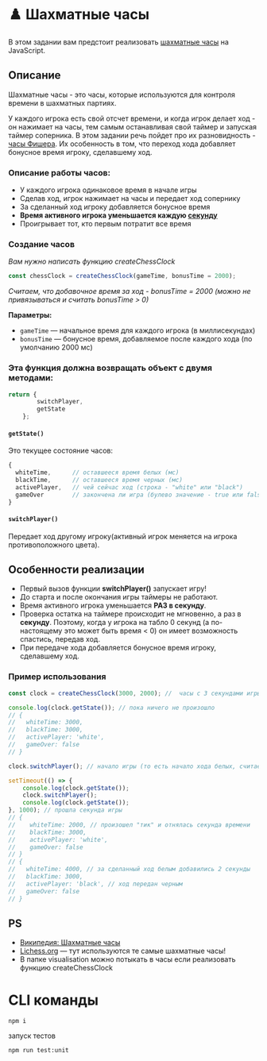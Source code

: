 # ♟️ Шахматные часы

В этом задании вам предстоит реализовать [шахматные часы](https://ru.wikipedia.org/wiki/Шахматные_часы) на JavaScript.

## Описание

Шахматные часы - это часы, которые используются для контроля времени в шахматных партиях. 

У каждого игрока есть свой отсчет времени, и когда игрок делает ход - он нажимает на часы, тем самым останавливая свой таймер и запуская таймер соперника. В этом задании речь пойдет про их разновидность - [часы Фишера](https://ru.wikipedia.org/wiki/Часы_Фишера). Их особенность в том, что переход хода добавляет бонусное время игроку, сделавшему ход.

### Описание работы часов:

- У каждого игрока одинаковое время в начале игры
- Сделав ход, игрок нажимает на часы и передает ход сопернику
- За сделанный ход игроку добавляется бонусное время
- **Время активного игрока уменьшается каждую <u>секунду</u>**
- Проигрывает тот, кто первым потратит все время

### Создание часов
*Вам нужно написать функцию createChessClock*

```javascript
const chessClock = createChessClock(gameTime, bonusTime = 2000);
```

*Считаем, что добавочное время за ход - bonusTime = 2000 (можно не привязываться и считать bonusTime > 0)*

**Параметры:**
- `gameTime` — начальное время для каждого игрока (в миллисекундах)
- `bonusTime` — бонусное время, добавляемое после каждого хода (по умолчанию 2000 мс)

### Эта функция должна возвращать объект с двумя методами:

```javascript
return {
        switchPlayer,
        getState
    };
```

#### `getState()`

Это текущее состояние часов:

```javascript
{
  whiteTime,      // оставшееся время белых (мс)
  blackTime,      // оставшееся время черных (мс)
  activePlayer,   // чей сейчас ход (строка - "white" или "black")
  gameOver        // закончена ли игра (булево значение - true или false)
}
```

#### `switchPlayer()`

Передает ход другому игроку(активный игрок меняется на игрока противоположного цвета).

## Особенности реализации

-  Первый вызов функции **switchPlayer()** запускает игру!
-  До старта и после окончания игры таймеры не работают.
-  Время активного игрока уменьшается **РАЗ в секунду**.
-  Проверка остатка на таймере происходит не мгновенно, а раз в **секунду**. Поэтому, когда у игрока на табло 0 секунд (а по-настоящему это может быть время < 0) он имеет возможность спастись, передав ход.
-  При передаче хода добавляется бонусное время игроку, сделавшему ход.

### Пример использования

```javascript
const clock = createChessClock(3000, 2000); //  часы с 3 секундами игры для каждого игрока и 2 секундами прибавления за ход

console.log(clock.getState()); // пока ничего не произошло
// {
//   whiteTime: 3000,
//   blackTime: 3000,
//   activePlayer: 'white',
//   gameOver: false
// }

clock.switchPlayer(); // начало игры (то есть начало хода белых, считаем, что белые всегда ходят первыми)

setTimeout(() => {
    console.log(clock.getState());
    clock.switchPlayer();
    console.log(clock.getState());
}, 1000); // прошла секунда игры
// {
//    whiteTime: 2000, // произошел "тик" и отнялась секунда времени
//    blackTime: 3000,
//    activePlayer: 'white',
//    gameOver: false
// }
// {
//   whiteTime: 4000, // за сделанный ход белым добавились 2 секунды
//   blackTime: 3000,
//   activePlayer: 'black', // ход передан черным
//   gameOver: false
// }

```

## PS

- [Википедия: Шахматные часы](https://ru.wikipedia.org/wiki/Шахматные_часы)
- [Lichess.org](https://lichess.ru) — тут используются те самые шахматные часы!
- В папке visualisation можно потыкать в часы если реализовать функцию createChessClock



# CLI команды

```
npm i
```

запуск тестов
```
npm run test:unit
```
